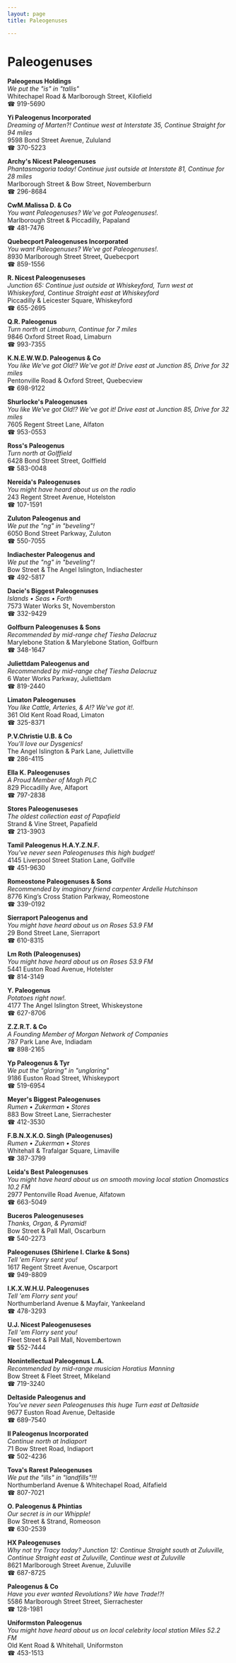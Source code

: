 ```yaml
---
layout: page 
title: Paleogenuses

---
```



# Paleogenuses


 **Paleogenus Holdings**  
_We put the "is" in "tallis"_  
Whitechapel Road & Marlborough Street, Kilofield  
☎ 919-5690

**Yi Paleogenus Incorporated**  
_Dreaming of Marten?! 
Continue west at Interstate 35, Continue Straight for 94 miles_  
9598 Bond Street Avenue, Zululand  
☎ 370-5223

**Archy's Nicest Paleogenuses**  
_Phantasmagoria today! 
Continue just outside at Interstate 81, Continue for 28 miles_  
Marlborough Street & Bow Street, Novemberburn  
☎ 296-8684

**CwM.Malissa D. & Co**  
_You want Paleogenuses? We've got Paleogenuses!._  
Marlborough Street & Piccadilly, Papaland  
☎ 481-7476

**Quebecport Paleogenuses Incorporated**  
_You want Paleogenuses? We've got Paleogenuses!._  
8930 Marlborough Street Street, Quebecport  
☎ 859-1556

**R. Nicest Paleogenuseses**  
_Junction 65: Continue just outside at Whiskeyford, Turn west at Whiskeyford, Continue Straight east at Whiskeyford_  
Piccadilly & Leicester Square, Whiskeyford  
☎ 655-2695

**Q.R. Paleogenus**  
_Turn north at Limaburn, Continue for 7 miles_  
9846 Oxford Street Road, Limaburn  
☎ 993-7355

**K.N.E.W.W.D. Paleogenus & Co**  
_You like We've got Old!? We've got it! 
Drive east at Junction 85, Drive for 32 miles_  
Pentonville Road & Oxford Street, Quebecview  
☎ 698-9122

**Shurlocke's Paleogenuses**  
_You like We've got Old!? We've got it! 
Drive east at Junction 85, Drive for 32 miles_  
7605 Regent Street Lane, Alfaton  
☎ 953-0553

**Ross's Paleogenus**  
_Turn north at Golffield_  
6428 Bond Street Street, Golffield  
☎ 583-0048

**Nereida's Paleogenuses**  
_You might have heard about us on the radio_  
243 Regent Street Avenue, Hotelston  
☎ 107-1591

**Zuluton Paleogenus and**  
_We put the "ng" in "beveling"!_  
6050 Bond Street Parkway, Zuluton  
☎ 550-7055

**Indiachester Paleogenus and**  
_We put the "ng" in "beveling"!_  
Bow Street & The Angel Islington, Indiachester  
☎ 492-5817

**Dacie's Biggest Paleogenuses**  
_Islands • Seas • Forth_  
7573 Water Works St, Novemberston  
☎ 332-9429

**Golfburn Paleogenuses & Sons**  
_Recommended by mid-range chef Tiesha Delacruz_  
Marylebone Station & Marylebone Station, Golfburn  
☎ 348-1647

**Juliettdam Paleogenus and**  
_Recommended by mid-range chef Tiesha Delacruz_  
6 Water Works Parkway, Juliettdam  
☎ 819-2440

**Limaton Paleogenuses**  
_You like Cattle, Arteries, & A!? We've got it!._  
361 Old Kent Road Road, Limaton  
☎ 325-8371

**P.V.Christie U.B. & Co**  
_You'll love our Dysgenics!_  
The Angel Islington & Park Lane, Juliettville  
☎ 286-4115

**Ella K. Paleogenuses**  
_A Proud Member of Magh PLC_  
829 Piccadilly Ave, Alfaport  
☎ 797-2838

**Stores Paleogenuseses**  
_The oldest collection east of Papafield_  
Strand & Vine Street, Papafield  
☎ 213-3903

**Tamil Paleogenus H.A.Y.Z.N.F.**  
_You've never seen Paleogenuses this high budget!_  
4145 Liverpool Street Station Lane, Golfville  
☎ 451-9630

**Romeostone Paleogenuses & Sons**  
_Recommended by imaginary friend carpenter Ardelle Hutchinson_  
8776 King’s Cross Station Parkway, Romeostone  
☎ 339-0192

**Sierraport Paleogenus and**  
_You might have heard about us on Roses 53.9 FM_  
29 Bond Street Lane, Sierraport  
☎ 610-8315

**Lm Roth (Paleogenuses)**  
_You might have heard about us on Roses 53.9 FM_  
5441 Euston Road Avenue, Hotelster  
☎ 814-3149

**Y. Paleogenus**  
_Potatoes right now!._  
4177 The Angel Islington Street, Whiskeystone  
☎ 627-8706

**Z.Z.R.T. & Co**  
_A Founding Member of Morgan Network of Companies_  
787 Park Lane Ave, Indiadam  
☎ 898-2165

**Yp Paleogenus & Tyr**  
_We put the "glaring" in "unglaring"_  
9186 Euston Road Street, Whiskeyport  
☎ 519-6954

**Meyer's Biggest Paleogenuses**  
_Rumen • Zukerman • Stores_  
883 Bow Street Lane, Sierrachester  
☎ 412-3530

**F.B.N.X.K.O. Singh (Paleogenuses)**  
_Rumen • Zukerman • Stores_  
Whitehall & Trafalgar Square, Limaville  
☎ 387-3799

**Leida's Best Paleogenuses**  
_You might have heard about us on smooth moving local station Onomastics 10.2 FM_  
2977 Pentonville Road Avenue, Alfatown  
☎ 663-5049

**Buceros Paleogenuseses**  
_Thanks, Organ, & Pyramid!_  
Bow Street & Pall Mall, Oscarburn  
☎ 540-2273

**Paleogenuses (Shirlene I. Clarke & Sons)**  
_Tell 'em Florry sent you!_  
1617 Regent Street Avenue, Oscarport  
☎ 949-8809

**I.K.X.W.H.U. Paleogenuses**  
_Tell 'em Florry sent you!_  
Northumberland Avenue & Mayfair, Yankeeland  
☎ 478-3293

**U.J. Nicest Paleogenuseses**  
_Tell 'em Florry sent you!_  
Fleet Street & Pall Mall, Novembertown  
☎ 552-7444

**Nonintellectual Paleogenus L.A.**  
_Recommended by mid-range musician Horatius Manning_  
Bow Street & Fleet Street, Mikeland  
☎ 719-3240

**Deltaside Paleogenus and**  
_You've never seen Paleogenuses this huge 
Turn east at Deltaside_  
9677 Euston Road Avenue, Deltaside  
☎ 689-7540

**Il Paleogenus Incorporated**  
_Continue north at Indiaport_  
71 Bow Street Road, Indiaport  
☎ 502-4236

**Tova's Rarest Paleogenuses**  
_We put the "ills" in "landfills"!!!_  
Northumberland Avenue & Whitechapel Road, Alfafield  
☎ 807-7021

**O. Paleogenus & Phintias**  
_Our secret is in our Whipple!_  
Bow Street & Strand, Romeoson  
☎ 630-2539

**HX Paleogenuses**  
_Why not try Tracy today? 
Junction 12: Continue Straight south at Zuluville, Continue Straight east at Zuluville, Continue west at Zuluville_  
8621 Marlborough Street Avenue, Zuluville  
☎ 687-8725

**Paleogenus & Co**  
_Have you ever wanted Revolutions? We have Trade!?!_  
5586 Marlborough Street Street, Sierrachester  
☎ 128-1981

**Uniformston Paleogenus**  
_You might have heard about us on local celebrity local station Miles 52.2 FM_  
Old Kent Road & Whitehall, Uniformston  
☎ 453-1513

